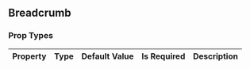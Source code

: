 ## Breadcrumb 



### Prop Types
Property | Type | Default Value | Is Required | Description
:--- | :--- | :--- | :--- | :---